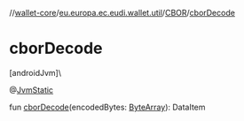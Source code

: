 //[wallet-core](../../../index.md)/[eu.europa.ec.eudi.wallet.util](../index.md)/[CBOR](index.md)/[cborDecode](cbor-decode.md)

# cborDecode

[androidJvm]\

@[JvmStatic](https://kotlinlang.org/api/latest/jvm/stdlib/kotlin.jvm/-jvm-static/index.html)

fun [cborDecode](cbor-decode.md)(encodedBytes: [ByteArray](https://kotlinlang.org/api/latest/jvm/stdlib/kotlin/-byte-array/index.html)): DataItem
